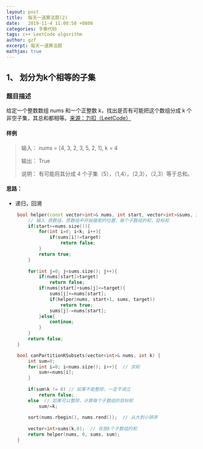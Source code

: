```yaml
---
layout: post
title:  每天一道算法题(2)
date:   2019-11-4 11:00:50 +0800
categories: 手撕代码
tags: c++ LeetCode algorithm
author: gzf
excerpt: 每天一道算法题
mathjax: true
---
```



## 1、 划分为k个相等的子集
### 题目描述 
给定一个整数数组  nums 和一个正整数 k，找出是否有可能把这个数组分成 k 个非空子集，其总和都相等。[来源：力扣（LeetCode）](https://leetcode-cn.com/problems/partition-to-k-equal-sum-subsets)
#### 样例
>输入： nums = [4, 3, 2, 3, 5, 2, 1], k = 4
>
> 输出： True
>
> 说明： 有可能将其分成 4 个子集（5），（1,4），（2,3），（2,3）等于总和。
>

#### 思路：
- 递归，回溯

```cpp
	bool helper(const vector<int>& nums, int start, vector<int>&sums, int target){
		// 输入 原数组，原数组中开始搜索的位置，每个子数组的和，目标和
        if(start>=nums.size()){
            for(int i=0; i<k; i++){
                if(sums[i]!=target)
                    return false;
            }   
            return true;
        }
        
        for(int j=0; j<sums.size(); j++){
            if(nums[start]>target)
                return false;
            if(nums[start]+sums[j]<=target){
                sums[j]+=nums[start];
                if(helper(nums, start+1, sums, target))
                    return true;
                sums[j]-=nums[start];
            }else{
                continue;
            }
        }
        return false;
    }

    bool canPartitionKSubsets(vector<int>& nums, int k) {
        int sum=0;
        for(int i=0; i<nums.size(); i++){  // 求和
            sum+=nums[i];
        }
        
        if(sum%k != 0) // 如果不能整除，一定不成立
            return false;
        else  // 如果可以整除，计算每个子数组的目标和
            sum/=k;
        
        sort(nums.rbegin(), nums.rend());  // 从大到小排序
        
        vector<int>sums(k,0);  // 存放k个子数组的和
        return helper(nums, 0, sums, sum);
    }
```